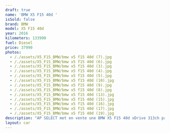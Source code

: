 ```yaml
---
draft: true
name: 'BMW X5 F15 40d '
isSold: false
brand: BMW
model: X5 F15 40d
year: 2016
kilometers: 133990
fuel: Diesel
price: 37990
photos:
  - /./assets/X5_F15_BMW/bmw x5 f15 40d (7).jpg
  - /./assets/X5_F15_BMW/bmw x5 f15 40d (6).jpg
  - /./assets/X5_F15_BMW/bmw x5 f15 40d (3).jpg
  - /./assets/X5_F15_BMW/bmw x5 f15 40d (4).jpg
  - /./assets/X5_F15_BMW/bmw x5 f15 40d (5).jpg
  - /./assets/X5_F15_BMW/bmw x5 f15 40d (10).jpg
  - /./assets/X5_F15_BMW/bmw x5 f15 40d (9).jpg
  - /./assets/X5_F15_BMW/bmw x5 f15 40d (8).jpg
  - /./assets/X5_F15_BMW/bmw x5 f15 40d (13).jpg
  - /./assets/X5_F15_BMW/bmw x5 f15 40d (15).jpg
  - /./assets/X5_F15_BMW/bmw x5 f15 40d (16).jpg
  - /./assets/X5_F15_BMW/bmw x5 f15 40d (17).jpg
  - /./assets/X5_F15_BMW/bmw x5 f15 40d (19).jpg
description: "AP SELECT met en vente une BMW X5 F15 40d xDrive 313ch pack Luxury.\nModèle du 02/2016 avec 133900km.\n\nCouleur grey Metallic, intérieur Cuir noir\n\nVéhicule Origine France \U0001F1EB\U0001F1F7 de première main.\n\nIl est en parfait état avec historique limpide.\n\nVendu avec une garantie 6 mois.\n\nEntretien BMW complet, pneus et freins à jour sur 2024.\n\nÉquipements et options :\n- Pack Luxury\n- Boîte auto BVA8\n- Jantes 19\" Style 447\n- Volant 3 branches ///M\n- Attelage\n- Ouverture Coffre électrique\n- Pack innovation\n- Sièges luxe électrique à mémoire\n- Radars de stationnement avant/arrière\n- Alarme antivol\n- Rétroviseurs électriques et anti-éblouissement\n- Sièges chauffants\n- Feux de route anti-éblouissement\n- Pack advanced Full LED\n- Detecteur de pluie et allumage automatique des projecteurs\n- Climatisation 3 zones\n- Regulateur de vitesse\n- Navigation multimedia Professional\n- Indicateur de limitation de vitesse\n- Shadow line brillant\n- Kit éclairage\n- Ciel de pavillon Anthracite\n\nDisponible et visible sur RDV pour acheteur sérieux.\n\nPossibilité d’un garantie 3 mois avec 6 ou 12 mois en supplément.\n\nRéalisation des démarches d'immatriculation.\n\nAP SELECT c'est des solutions de courtage et conciergerie sur mesure pour profiter librement de sa passion et de son patrimoine.\n\nPrenez le volant, AP SELECT s'occupe du reste."
layout: car
---
```


